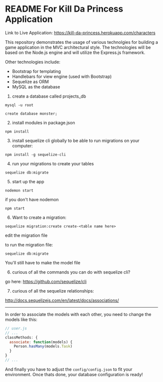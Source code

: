 # README For Kill Da Princess Application

Link to Live Application: https://kill-da-princess.herokuapp.com/characters

This repository demonstrates the usage of various technolgies for building a game application in the MVC architectural style. The technologies will be based on the Node.js engine and will utilize the Express.js framework.

Other technologies include:

- Bootstrap for templating
- Handlebars for view engine (used with Bootstrap)
- Sequelize as ORM
- MySQL as the database

1. create a database called projects_db

`mysql -u root`

`create database monster;`

2. install modules in package.json

`npm install`

3. install sequelize cli globally to be able to run migrations on your computer:

`npm install -g sequelize-cli`

4. run your migrations to create your tables

`sequelize db:migrate`

5. start up the app

`nodemon start`

if you don't have nodemon

`npm start`

6. Want to create a migration:

`sequelize migration:create create-<table name here>`

edit the migration file

to run the migration file:

`sequelize db:migrate`

You'll still have to make the model file

6. curious of all the commands you can do with sequelize cli?

go here: https://github.com/sequelize/cli

7. curious of all the sequelize relationships:

http://docs.sequelizejs.com/en/latest/docs/associations/

-----

In order to associate the models with each other, you need to change the models
like this:

```js
// user.js
// ...
classMethods: {
  associate: function(models) {
    Person.hasMany(models.Task)
  }
}
// ...
```

And finally you have to adjust the `config/config.json` to fit your environment.
Once thats done, your database configuration is ready!
